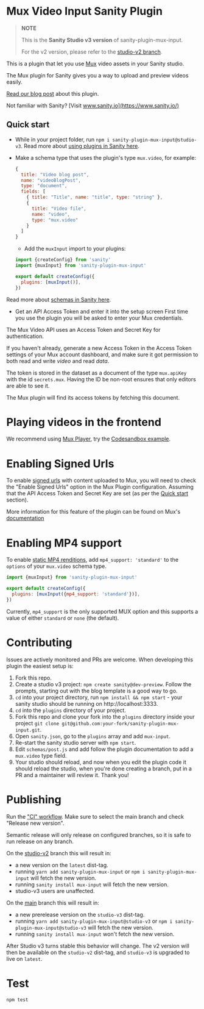 # Mux Video Input Sanity Plugin

> **NOTE**
>
> This is the **Sanity Studio v3 version** of sanity-plugin-mux-input.
>
> For the v2 version, please refer to the [studio-v2 branch](https://github.com/sanity-io/sanity-plugin-mux-input/tree/studio-v2).

This is a plugin that let you use [Mux](https://www.mux.com) video assets in your Sanity studio.

The Mux plugin for Sanity gives you a way to upload and preview videos easily.

[Read our blog post](https://www.sanity.io/blog/first-class-responsive-video-support-with-the-new-mux-plugin) about this plugin.

Not familiar with Sanity? [Visit www.sanity.io](https://www.sanity.io/)

## Quick start

- While in your project folder, run `npm i sanity-plugin-mux-input@studio-v3`.
  Read more about [using plugins in Sanity here](https://beta.sanity.io/docs/platform/studio/plugin).

* Make a schema type that uses the plugin's type `mux.video`, for example:

  ```js
  {
    title: "Video blog post",
    name: "videoBlogPost",
    type: "document",
    fields: [
      { title: "Title", name: "title", type: "string" },
      {
        title: "Video file",
        name: "video",
        type: "mux.video"
      }
    ]
  }
  ```

  - Add the `muxInput` import to your plugins:

  ```js
  import {createConfig} from 'sanity'
  import {muxInput} from 'sanity-plugin-mux-input'

  export default createConfig({
    plugins: [muxInput()],
  })
  ```

Read more about [schemas in Sanity here](https://www.sanity.io/docs/the-schema).

- Get an API Access Token and enter it into the setup screen
  First time you use the plugin you will be asked to enter your Mux credentials.

The Mux Video API uses an Access Token and Secret Key for authentication.

If you haven't already, generate a new Access Token in the Access Token settings of your Mux account dashboard, and make sure it got permission to both read and write _video_ and read _data_.

The token is stored in the dataset as a document of the type `mux.apiKey` with the id `secrets.mux`.
Having the ID be non-root ensures that only editors are able to see it.

The Mux plugin will find its access tokens by fetching this document.

# Playing videos in the frontend

We recommend using [Mux Player](https://www.mux.com/player), try the [Codesandbox example](https://codesandbox.io/s/github/sanity-io/sanity-plugin-mux-input/tree/main/example).

# Enabling Signed Urls

To enable [signed urls](https://docs.mux.com/docs/security-signed-urls) with content uploaded to Mux, you will need to check the "Enable Signed Urls" option in the Mux Plugin configuration. Assuming that the API Access Token and Secret Key are set (as per the [Quick start](#quick-start) section).

More information for this feature of the plugin can be found on Mux's [documentation](https://docs.mux.com/docs/headless-cms-sanity#advanced-signed-urls)

# Enabling MP4 support

To enable [static MP4 renditions](https://docs.mux.com/guides/video/enable-static-mp4-renditions), add `mp4_support: 'standard'` to the `options` of your `mux.video` schema type.

```js
import {muxInput} from 'sanity-plugin-mux-input'

export default createConfig({
  plugins: [muxInput({mp4_support: 'standard'})],
})
```

Currently, `mp4_support` is the only supported MUX option and this supports a value of either `standard` or `none` (the default).

# Contributing

Issues are actively monitored and PRs are welcome. When developing this plugin the easiest setup is:

1. Fork this repo.
1. Create a studio v3 project: `npm create sanity@dev-preview`. Follow the prompts, starting out with the blog template is a good way to go.
1. `cd` into your project directory, run `npm install && npm start` - your sanity studio should be running on http://localhost:3333.
1. `cd` into the `plugins` directory of your project.
1. Fork this repo and clone your fork into the `plugins` directory inside your project `git clone git@github.com:your-fork/sanity-plugin-mux-input.git`.
1. Open `sanity.json`, go to the `plugins` array and add `mux-input`.
1. Re-start the sanity studio server with `npm start`.
1. Edit `schemas/post.js` and add follow the plugin documentation to add a `mux.video` type field.
1. Your studio should reload, and now when you edit the plugin code it should reload the studio, when you're done creating a branch, put in a PR and a maintainer will review it. Thank you!

# Publishing

Run the ["CI" workflow](https://github.com/sanity-io/sanity-plugin-mux-input/actions/workflows/ci.yml).
Make sure to select the main branch and check "Release new version".

Semantic release will only release on configured branches, so it is safe to run release on any branch.

On the [studio-v2](/tree/studio-v2) branch this will result in:

- a new version on the `latest` dist-tag.
- running `yarn add sanity-plugin-mux-input` or `npm i sanity-plugin-mux-input` will fetch the new version.
- running `sanity install mux-input` will fetch the new version.
- studio-v3 users are unaffected.

On the [main](/tree/main) branch this will result in:

- a new prerelease version on the `studio-v3` dist-tag.
- running `yarn add sanity-plugin-mux-input@studio-v3` or `npm i sanity-plugin-mux-input@studio-v3` will fetch the new version.
- running `sanity install mux-input` won't fetch the new version.

After Studio v3 turns stable this behavior will change. The v2 version will then be available on the `studio-v2` dist-tag, and `studio-v3` is upgraded to live on `latest`.

# Test

`npm test`
